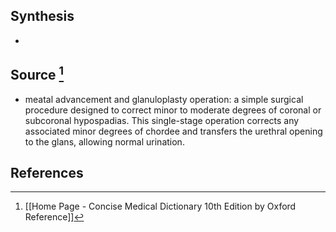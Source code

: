 ## Synthesis
- 
## Source [^1]
- meatal advancement and glanuloplasty operation: a simple surgical procedure designed to correct minor to moderate degrees of coronal or subcoronal hypospadias. This single-stage operation corrects any associated minor degrees of chordee and transfers the urethral opening to the glans, allowing normal urination.
## References

[^1]: [[Home Page - Concise Medical Dictionary 10th Edition by Oxford Reference]]